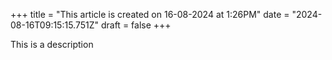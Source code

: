 +++
title = "This article is created on 16-08-2024 at 1:26PM"
date = "2024-08-16T09:15:15.751Z"
draft = false
+++

  This is a description
        